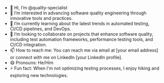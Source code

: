 - 👋 Hi, I’m @quality-specialist
- 👀 I’m interested in advancing software quality engineering through innovative tools and practices.
- 🌱 I’m currently learning about the latest trends in automated testing, CI/CD pipelines, and DevOps.
- 💞️ I’m looking to collaborate on projects that enhance software quality, including test automation frameworks, performance testing tools, and CI/CD integration.
- 📫 How to reach me: You can reach me via email at [your email address] or connect with me on LinkedIn [your LinkedIn profile].
- 😄 Pronouns: He/Him
- ⚡ Fun fact: When I'm not optimizing testing processes, I enjoy hiking and exploring new technologies.


<!---
quality-specialist/quality-specialist is a ✨ special ✨ repository because its `README.md` (this file) appears on your GitHub profile.
You can click the Preview link to take a look at your changes.
--->
